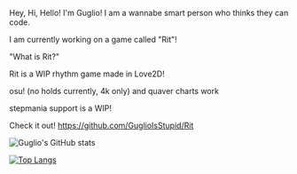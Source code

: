 Hey, Hi, Hello! I'm Guglio!
I am a wannabe smart person who thinks they can code.

I am currently working on a game called "Rit"!

"What is Rit?"

Rit is a WIP rhythm game made in Love2D!

osu! (no holds currently, 4k only) and quaver charts work

stepmania support is a WIP!

Check it out! https://github.com/GuglioIsStupid/Rit





![Guglio's GitHub stats](https://github-readme-stats.vercel.app/api?username=guglioisstupid&theme=dark&show_icons=true)

[![Top Langs](https://github-readme-stats.vercel.app/api/top-langs/?username=guglioisstupid)](https://github.com/anuraghazra/github-readme-stats)
